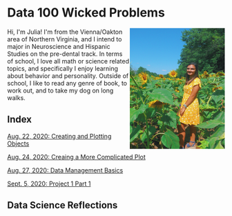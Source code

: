 # Data 100 Wicked Problems

<img align="right" src="E289304E-FA29-4207-9A22-EE124A99EE87.jpeg" width="220" height="280" />

Hi, I'm Julia! I'm from the Vienna/Oakton area of Northern Virginia, and I intend to major in Neuroscience and Hispanic Studies on the pre-dental track. In terms of school, I love all math or science related topics, and specifically I enjoy learning about behavior and personality. Outside of school, I like to read any genre of book, to work out, and to take my dog on long walks. 

## Index
[Aug. 22, 2020: Creating and Plotting Objects](Practice1.md)

[Aug. 24, 2020: Creaing a More Complicated Plot](Practice2.md)

[Aug. 27, 2020: Data Management Basics](data_mgt.md)

[Sept. 5, 2020: Project 1 Part 1](project1pt1.md)

## Data Science Reflections
